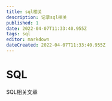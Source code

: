 ```yaml
---
title: sql相关
description: 记录sql相关
published: 1
date: 2022-04-07T11:33:40.955Z
tags: sql
editor: markdown
dateCreated: 2022-04-07T11:33:40.955Z
---
```


# SQL
SQL相关文章